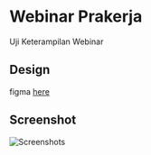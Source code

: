 # Webinar Prakerja

Uji Keterampilan Webinar

## Design

figma [here](<https://www.figma.com/file/z7k9pRlcZqEYUViuYRRZgr/Bantu-Warga-Web-(Community)?type=design&node-id=0-1&mode=design&t=TwvQe6RHIEOesnii-0>)

## Screenshot

![Screenshots](https://github.com/dionannd/webinar-prakerja/images/ss.png)
